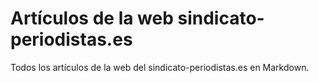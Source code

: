 # Artículos de la web sindicato-periodistas.es

Todos los artículos de la web del sindicato-periodistas.es en Markdown.
